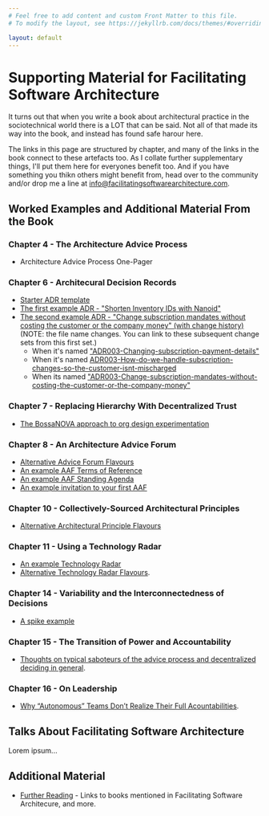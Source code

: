 ```yaml
---
# Feel free to add content and custom Front Matter to this file.
# To modify the layout, see https://jekyllrb.com/docs/themes/#overriding-theme-defaults

layout: default
---
```

# Supporting Material for Facilitating Software Architecture
It turns out that when you write a book about architectural practice in the sociotechnical world there is a LOT that can be said. Not all of that made its way into the book, and instead has found safe harour here. 

The links in this page are structured by chapter, and many of the links in the book connect to these artefacts too. As I collate further supplementary things, I'll put them here for everyones benefit too. And if you have something you thikn others might benefit from, head over to the community and/or drop me a line at <info@facilitatingsoftwarearchitecture.com>.

## Worked Examples and Additional Material From the Book
### Chapter 4 - The Architecture Advice Process
* Architecture Advice Process One-Pager

### Chapter 6 - Architecural Decision Records
* [Starter ADR template](/adr-template/)
* [The first example ADR - "Shorten Inventory IDs with Nanoid"](/first-adr-example/)
* [The second example ADR - "Change subscription mandates without costing the customer or the company money" (with change history)](/second-adr-example/) (NOTE: the file name changes. You can link to these subsequent change sets from this first set.)
     * When it's named ["ADR003-Changing-subscription-payment-details"](https://github.com/andrewharmellaw/facilitating-software-architecture/commits/fcbafdaea65e64a1a3dd1d344a30b95ac08e28ef/adr/ADR003-Changing-subscription-payment-details.md?browsing_rename_history=true&new_path=adr/ADR003-Change-subscription-mandates-without-costing-the-customer-or-the-company-money.md&original_branch=example-adr-changesets)
     * When it's named [ADR003-How-do-we-handle-subscription-changes-so-the-customer-isnt-mischarged](https://github.com/andrewharmellaw/facilitating-software-architecture/commits/0453a6b2c55166a320b5dbd5f0ca197085641ee5/adr/ADR003-How-do-we-handle-subscription-changes-so-the-customer-isnt-mischarged.md?browsing_rename_history=true&new_path=adr/ADR003-Change-subscription-mandates-without-costing-the-customer-or-the-company-money.md&original_branch=example-adr-changesets)
     * When its named ["ADR003-Change-subscription-mandates-without-costing-the-customer-or-the-company-money"](https://github.com/andrewharmellaw/facilitating-software-architecture/commits/example-adr-changesets/adr/ADR003-Change-subscription-mandates-without-costing-the-customer-or-the-company-money.md)

### Chapter 7 - Replacing Hierarchy With Decentralized Trust
* [The BossaNOVA approach to org design experimentation](/bossanova-experimentation/)

### Chapter 8 - An Architecture Advice Forum
* [Alternative Advice Forum Flavours](/alternative-advice-forum-flavors/)
* [An example AAF Terms of Reference](/example-aaf-tor/)
* [An example AAF Standing Agenda](/aaf-standing-agenda-example/)
* [An example invitation to your first AAF](/aaf-first-invitation/)

### Chapter 10 - Collectively-Sourced Architectural Principles
* [Alternative Architectural Principle Flavours](/alternative-architectural-principle-flavors/)

### Chapter 11 - Using a Technology Radar
* [An example Technology Radar](/radar-example])
* [Alternative Technology Radar Flavours](/alternative-tech-radar-flavors/).

### Chapter 14 - Variability and the Interconnectedness of Decisions
* [A spike example](/spike-example/)

### Chapter 15 - The Transition of Power and Accountability
* [Thoughts on typical saboteurs of the advice process and decentralized deciding in general](/typical-saboteurs/).

### Chapter 16 - On Leadership
* [Why “Autonomous” Teams Don’t Realize Their Full Acountabilities](/autonomous-teams-and-accountabilities/).

## Talks About Facilitating Software Architecture
Lorem ipsum...

## Additional Material 
* [Further Reading](/further-reading/) - Links to books mentioned in Facilitating Software Architecure, and more.
